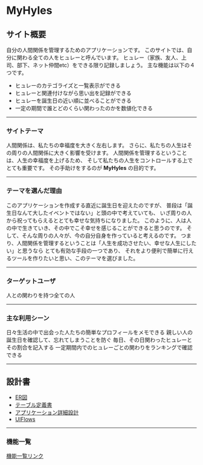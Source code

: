 # MyHyles

## サイト概要
自分の人間関係を管理するためのアプリケーションです。
このサイトでは、自分に関わる全ての人をヒュレーと呼んでいます。
ヒュレー（家族、友人、上司、部下、ネット仲間etc）をできる限り記録しましょう。
主な機能は以下の４つです。
- ヒュレーのカテゴライズと一覧表示ができる
- ヒュレーと関連付けながら思い出を記録ができる
- ヒュレーを誕生日の近い順に並べることができる
- 一定の期間で誰とどのくらい関わったのかを数値化できる

***

### サイトテーマ
人間関係は、私たちの幸福度を大きく左右します。
さらに、私たちの人生はその周りの人間関係に大きく影響を受けます。
人間関係を管理するということは、人生の幸福度を上げるため、
そして私たちの人生をコントロールする上でとても重要です。
その手助けをするのが **MyHyles** の目的です。

***

### テーマを選んだ理由
このアプリケーションを作成する直近に誕生日を迎えたのですが、
普段は「誕生日なんて大したイベントではない」と頭の中で考えていても、
いざ周りの人から祝ってもらえるととても幸せな気持ちになりました。
このように、人は人の中で生きていき、その中でこそ幸せを感じることができると思うのです。
そして、そんな周りの人々が、今の自分自身を作っていると考えるのです。
つまり、人間関係を管理するということは「人生を成功させたい、幸せな人生にしたい」と思うなら
とても有効な手段の一つであり、
それをより便利で簡単に行えるツールを作りたいと思い、このテーマを選びました。

***

### ターゲットユーザ
人との関わりを持つ全ての人

***

### 主な利用シーン
日々生活の中で出会った人たちの簡単なプロフィールをメモできる
親しい人の誕生日を確認して、忘れてしまうことを防ぐ
毎日、その日関わったヒュレーとその割合を記入する
一定期間内でのヒュレーごとの関わりをランキングで確認できる

***

## 設計書
- [ER図](https://drive.google.com/file/d/1SnWrrBd2hFv2Ih25OAmXVb4yZIE9kV1V/view?usp=sharing)
- [テーブル定義書](https://docs.google.com/spreadsheets/d/1BwMTqY1DzT5gz-VQ38JaemUYnbEVAQx9ylgw6wHWT7U/edit?usp=sharing)
- [アプリケーション詳細設計](https://docs.google.com/spreadsheets/d/10Umvf3Pd9QdVPzVvdAxReqG3qmbW-LbA1yWFzqhpD1A/edit?usp=sharing)
- [UIFlows](https://drive.google.com/file/d/1yaRRL-8mHL5d_6Uev55LDRSbrSvO86s3/view?usp=sharing)

***

### 機能一覧
[機能一覧リンク](https://docs.google.com/spreadsheets/d/1WFprAwDl8RyCGIhqR9M_Xi3pRGDa_9DM5wl9n4U4ie4/edit?usp=sharing)
